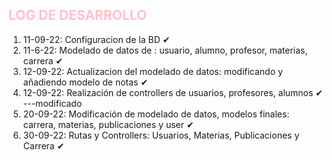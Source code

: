 <span style="color: pink">**LOG DE DESARROLLO**</span>
-
1. 11-09-22: Configuracion de la BD ✔
2. 11-6-22: Modelado de datos de : usuario, alumno, profesor, materias, carrera ✔
3. 12-09-22: Actualizacion del modelado de datos: modificando y añadiendo modelo de notas ✔
4. 12-09-22: Realización de controllers de usuarios, profesores, alumnos ✔ ---modificado
5. 20-09-22: Modificación de modelado de datos, modelos finales: carrera, materias, publicaciones y user ✔
6. 30-09-22: Rutas y Controllers: Usuarios, Materias, Publicaciones y Carrera ✔